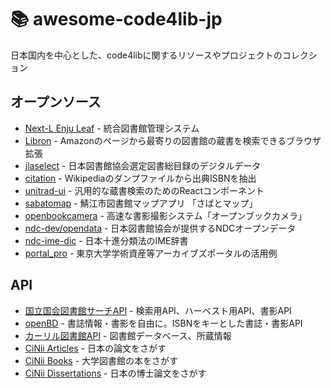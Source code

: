 # 📚 awesome-code4lib-jp

日本国内を中心とした、code4libに関するリソースやプロジェクトのコレクション

## オープンソース

- [Next-L Enju Leaf](https://www.next-l.jp/?page=Next%2DL+Enju) - 統合図書館管理システム
- [Libron](https://github.com/champierre/libron) - Amazonのページから最寄りの図書館の蔵書を検索できるブラウザ拡張
- [jlaselect](https://github.com/CALIL/jlaselect) - 日本図書館協会選定図書総目録のデジタルデータ
- [citation](https://github.com/CALIL/citation) - Wikipediaのダンプファイルから出典ISBNを抽出
- [unitrad-ui](https://github.com/CALIL/unitrad-ui) - 汎用的な蔵書検索のためのReactコンポーネント
- [sabatomap](https://github.com/CALIL/sabatomap) - 鯖江市図書館マップアプリ 「さばとマップ」
- [openbookcamera](https://github.com/CALIL/openbookcamera) - 高速な書影撮影システム「オープンブックカメラ」
- [ndc-dev/opendata](https://github.com/ndc-dev/opendata) - 日本図書館協会が提供するNDCオープンデータ
- [ndc-ime-dic](https://github.com/ndc-dev/ndc-ime-dic) - 日本十進分類法のIME辞書
- [portal_pro](https://github.com/nakamura196/portal_pro) - 東京大学学術資産等アーカイブズポータルの活用例
## API

- [国立国会図書館サーチAPI](https://iss.ndl.go.jp/information/api/) - 検索用API、ハーベスト用API、書影API
- [openBD](https://openbd.jp/) - 書誌情報・書影を自由に。ISBNをキーとした書誌・書影API
- [カーリル図書館API](https://calil.jp/doc/api.html) - 図書館データベース、所蔵情報
- [CiNii Articles](https://support.nii.ac.jp/ja/cia/api/a_opensearch) - 日本の論文をさがす
- [CiNii Books](https://support.nii.ac.jp/ja/cinii/api/api_outline) - 大学図書館の本をさがす
- [CiNii Dissertations](https://support.nii.ac.jp/ja/cid/api/d_opensearch) - 日本の博士論文をさがす

